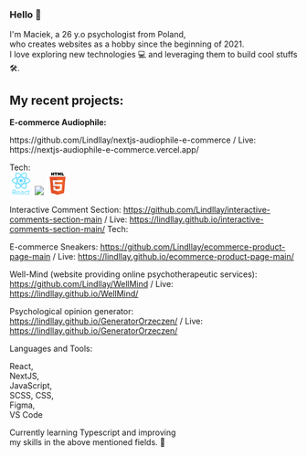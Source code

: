 ### Hello 👋 

I'm Maciek, a 26 y.o psychologist from Poland, 
<br>who creates websites as a hobby since the beginning of 2021. 
<br>I love exploring new technologies 💻 and leveraging them to build cool stuffs 🛠️.

<h2>My recent projects:</h1>
<strong>E-commerce Audiophile:</strong>
<p>https://github.com/Lindllay/nextjs-audiophile-e-commerce / Live: https://nextjs-audiophile-e-commerce.vercel.app/</p>
Tech: 
<div>
<img src="https://raw.githubusercontent.com/devicons/devicon/master/icons/react/react-original-wordmark.svg" alt="react" width="40" height="40"/>
<img src="https://upload.wikimedia.org/wikipedia/commons/thumb/8/8e/Nextjs-logo.svg/800px-Nextjs-logo.svg.png" height="40"/>
<img src="https://raw.githubusercontent.com/devicons/devicon/master/icons/html5/html5-original-wordmark.svg" alt="html5" width="40" height="40"/>
</div>

Interactive Comment Section: https://github.com/Lindllay/interactive-comments-section-main / Live: https://lindllay.github.io/interactive-comments-section-main/
Tech:

E-commerce Sneakers: https://github.com/Lindllay/ecommerce-product-page-main / Live:  https://lindllay.github.io/ecommerce-product-page-main/

Well-Mind (website providing online psychotherapeutic services): https://github.com/Lindllay/WellMind / Live: https://lindllay.github.io/WellMind/

Psychological opinion generator: https://lindllay.github.io/GeneratorOrzeczen/ / Live: https://lindllay.github.io/GeneratorOrzeczen/

Languages and Tools:

React,<br>
NextJS,<br>
JavaScript,<br>
SCSS, CSS,<br>
Figma,<br>
VS Code


Currently learning Typescript and improving 
<br>my skills in the above mentioned fields. :book:


<!--
**Lindllay/Lindllay** is a ✨ _special_ ✨ repository because its `README.md` (this file) appears on your GitHub profile.

Here are some ideas to get you started:

- 🔭 I’m currently working on ...
- 🌱 I’m currently learning ...
- 👯 I’m looking to collaborate on ...
- 🤔 I’m looking for help with ...
- 💬 Ask me about ...
- 📫 How to reach me: ...
- 😄 Pronouns: ...
- ⚡ Fun fact: ...
-->
